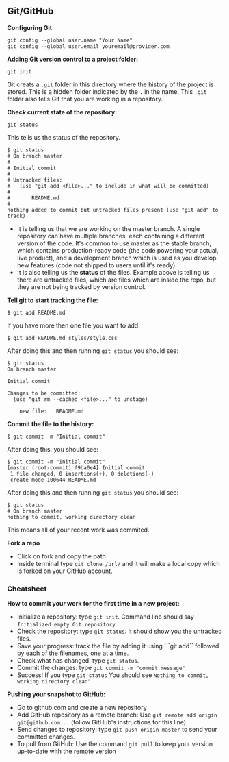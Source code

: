 ## Git/GitHub

**Configuring Git**
```
git config --global user.name "Your Name"
git config --global user.email youremail@provider.com
```

**Adding Git version control to a project folder:**
```
git init
```
Git creats a ```.git``` folder in this directory where the history of the project is stored. This is a hidden folder indicated by the ```.``` in the name. This ```.git``` folder also tells Git that you are working in a repository.

**Check current state of the repository:**
```
git status
```
This tells us the status of the repository. 

```
$ git status
# On branch master
#
# Initial commit
#
# Untracked files:
#   (use "git add <file>..." to include in what will be committed)
#
#       README.md
#
nothing added to commit but untracked files present (use "git add" to track)
```
+ It is telling us that we are working on the master branch. A single repository can have multiple branches, each containing a different version of the code. It's common to use master as the stable branch, which contains production-ready code (the code powering your actual, live product), and a development branch which is used as you develop new features (code not shipped to users until it's ready).
+ It is also telling us the **status** of the files. Example above is telling us there are untracked files, which are files which are inside the repo, but they are not being tracked by version control.

**Tell git to start tracking the file:**
```
$ git add README.md
```
If you have more then one file you want to add:
```
$ git add README.md styles/style.css
```

After doing this and then running ```git status``` you should see:
```
$ git status
On branch master

Initial commit

Changes to be committed:
  (use "git rm --cached <file>..." to unstage)

	new file:   README.md
```

**Commit the file to the history:**
```
$ git commit -m "Initial commit"
```

After doing this, you should see:
```
$ git commit -m "Initial commit"
[master (root-commit) f9ba0e4] Initial commit
 1 file changed, 0 insertions(+), 0 deletions(-)
 create mode 100644 README.md
```

After doing this and then running ```git status``` you should see:
```
$ git status
# On branch master
nothing to commit, working directory clean
```
This means all of your recent work was commited.

**Fork a repo**
+ Click on fork and copy the path
+ Inside terminal type ```git clone /url/``` and it will make a local copy which is forked on your GitHub account.

### Cheatsheet

**How to commit your work for the first time in a new project:**

+ Initialize a repository: type ```git init```. Command line should say ```Initialized empty Git repository```
+ Check the repository: type ```git status```. It should show you the untracked files.
+ Save your progress: track the file by adding it using ```git add`` followed by each of the filenames, one at a time.
+ Check what has changed: type ```git status```.
+ Commit the changes: type ```git commit -m "commit message"```
+ Success! If you type ```git status``` You should see ```Nothing to commit, working directory clean"```

**Pushing your snapshot to GitHub:**

+ Go to github.com and create a new repository
+ Add GitHub repository as a remote branch: Use ```git remote add origin git@github.com...``` (follow GitHub's instructions for this line)
+ Send changes to repository: type ```git push origin master``` to send your committed changes.
+ To pull from GitHub: Use the command ```git pull``` to keep your version up-to-date with the remote version
